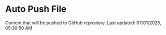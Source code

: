 # Auto Push File

Content that will be pushed to GitHub repository.
Last updated: 07/01/2025, 05:30:50 AM